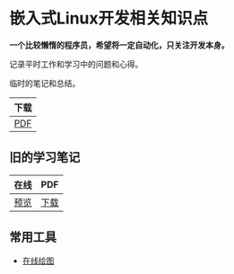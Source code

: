 # 嵌入式Linux开发相关知识点

**一个比较懒惰的程序员，希望将一定自动化，只关注开发本身。**

记录平时工作和学习中的问题和心得。

临时的笔记和总结。

| 下载 |
| :--: |
| [PDF](https://www.gitbook.com/download/pdf/book/winddoing/embedded_notes) |

## 旧的学习笔记

| 在线 | PDF |
| :--: | :--: |
|[预览](https://winddoing.github.io/old_notes/) | [下载](https://github.com/Winddoing/old_notes/raw/master/embedded_linux_notes.pdf) |


## 常用工具

* [在线绘图](https://www.processon.com/u/winddoing)
